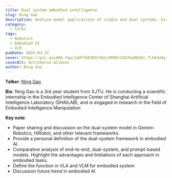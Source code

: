 ```yaml
---
title: Dual system embodied intelligence
slug: Ning Gao
description: Analyze model applications of single and dual systems. Discuss the differences between work in contemporary periods such as Gemini-robotics and GR00T.
category:
  - talks
tags:
  - Robotics
  - Embodied AI
  - VLM
pubDate: 2025-03-31
cover: https://pic.axi404.top/1ddffb6365fdb1c9998c21b7ba0b561.7lk63w9yto.webp
coverAlt: AstroVerse-Aliases
author: Ning Gao
---
```

<!-- ![](./images/3-31-ninggao.png) -->

**Talker**: [Ning Gao](https://axi404.top/)

**Bio**: Ning Gao is a 3rd year student from XJTU. He is conducting a scientific internship in the Embodied Intelligence Center of Shanghai Artificial Intelligence Laboratory (SHAILAB), and is engaged in research in the field of Embodied Intelligence Manipulation

**Key note**: 
- Paper sharing and discussion on the dual-system model in Gemini-Robotics, HiRobot, and other relevant frameworks.
- Provide a personal definition of the dual-system framework in embodied AI.
- Comparative analysis of end-to-end, dual-system, and prompt-based models. Highlight the advantages and limitations of each approach in embodied tasks.
- Define the function in VLA and VLM for embodied system
- Discussion future trend in embodied AI
